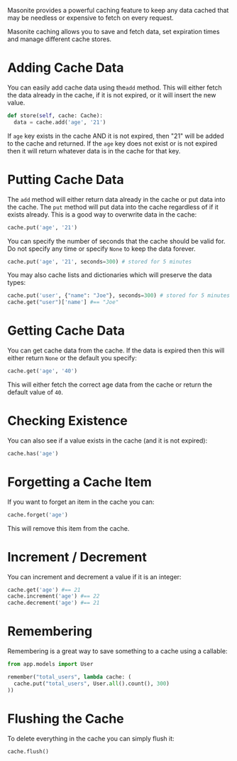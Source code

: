 Masonite provides a powerful caching feature to keep any data cached that may be needless or expensive to fetch on every request.

Masonite caching allows you to save and fetch data, set expiration times and manage different cache stores.

# Adding Cache Data

You can easily add cache data using the`add` method. This will either fetch the data already in the cache, if it is not expired, or it will insert the new value.

```python
def store(self, cache: Cache):
  data = cache.add('age', '21')
```

If `age` key exists in the cache AND it is not expired, then "21" will be added to the cache and returned. If the `age` key does not exist or is not expired then it will return whatever data is in the cache for that key.

# Putting Cache Data

The `add` method will either return data already in the cache or put data into the cache. The `put` method will put data into the cache regardless of if it exists already. This is a good way to overwrite data in the cache:

```python
cache.put('age', '21')
```

You can specify the number of seconds that the cache should be valid for. Do not specify any time or specify `None` to keep the data forever.

```python
cache.put('age', '21', seconds=300) # stored for 5 minutes
```

You may also cache lists and dictionaries which will preserve the data types:

```python
cache.put('user', {"name": "Joe"}, seconds=300) # stored for 5 minutes
cache.get("user")['name'] #== "Joe"
```

# Getting Cache Data

You can get cache data from the cache. If the data is expired then this will either return `None` or the default you specify:

```python
cache.get('age', '40')
```

This will either fetch the correct age data from the cache or return the default value of `40`.

# Checking Existence

You can also see if a value exists in the cache (and it is not expired):

```python
cache.has('age')
```

# Forgetting a Cache Item

If you want to forget an item in the cache you can:

```python
cache.forget('age')
```

This will remove this item from the cache.

# Increment / Decrement

You can increment and decrement a value if it is an integer:

```python
cache.get('age') #== 21
cache.increment('age') #== 22
cache.decrement('age') #== 21
```

# Remembering

Remembering is a great way to save something to a cache using a callable:

```python
from app.models import User

remember("total_users", lambda cache: (
  cache.put("total_users", User.all().count(), 300)
))
```

# Flushing the Cache

To delete everything in the cache you can simply flush it:

```python
cache.flush()
```



